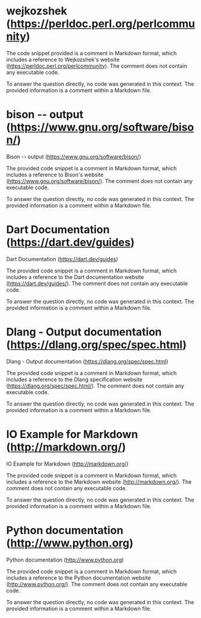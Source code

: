 # wejkozshek (https://perldoc.perl.org/perlcommunity)

The code snippet provided is a comment in Markdown format, which includes a reference to Wejkozshek's website (https://perldoc.perl.org/perlcommunity). The comment does not contain any executable code.

To answer the question directly, no code was generated in this context. The provided information is a comment within a Markdown file.

# bison -- output (https://www.gnu.org/software/bison/) 

Bison -- output (https://www.gnu.org/software/bison/)

The provided code snippet is a comment in Markdown format, which includes a reference to Bison's website (https://www.gnu.org/software/bison/). The comment does not contain any executable code.

To answer the question directly, no code was generated in this context. The provided information is a comment within a Markdown file.

# Dart Documentation (https://dart.dev/guides)

Dart Documentation (https://dart.dev/guides)

The provided code snippet is a comment in Markdown format, which includes a reference to the Dart documentation website (https://dart.dev/guides/). The comment does not contain any executable code.

To answer the question directly, no code was generated in this context. The provided information is a comment within a Markdown file.

# Dlang - Output documentation (https://dlang.org/spec/spec.html)

Dlang - Output documentation (https://dlang.org/spec/spec.html)

The provided code snippet is a comment in Markdown format, which includes a reference to the Dlang specification website (https://dlang.org/spec/spec.html/). The comment does not contain any executable code.

To answer the question directly, no code was generated in this context. The provided information is a comment within a Markdown file.

# IO Example for Markdown (http://markdown.org/)

IO Example for Markdown (http://markdown.org/)

The provided code snippet is a comment in Markdown format, which includes a reference to the Markdown website (http://markdown.org/). The comment does not contain any executable code.

To answer the question directly, no code was generated in this context. The provided information is a comment within a Markdown file.

# Python documentation (http://www.python.org)

Python documentation (http://www.python.org)

The provided code snippet is a comment in Markdown format, which includes a reference to the Python documentation website (http://www.python.org/). The comment does not contain any executable code.

To answer the question directly, no code was generated in this context. The provided information is a comment within a Markdown file.